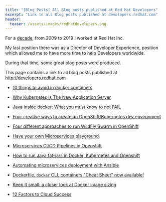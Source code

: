 ```yaml
---
title: "[Blog Posts] All Blog posts published at Red Hat Developers"
excerpt: "Link to all Blog posts published at developers.redhat.com"
header:
  teaser: /assets/images/redhatdevelopers.png
---
```


For a [decade](../../2019/07/12/I-joined-oracle/), from 2009 to 2019 I worked at Red Hat Inc. 

My last position there was as a Director of Developer Experience, position which allowed me to have more time to help Developers worldwide.

During that time, some great blog posts were produced.

This page contains a link to all blog posts published at <http://developers.redhat.com>

- [10 things to avoid in docker containers](https://developers.redhat.com/blog/2016/02/24/10-things-to-avoid-in-docker-containers)

- [Why Kubernetes is The New Application Server](https://developers.redhat.com/blog/2018/06/28/why-kubernetes-is-the-new-application-server)

- [Java inside docker: What you must know to not FAIL](https://developers.redhat.com/blog/2017/03/14/java-inside-docker)

- [Four creative ways to create an OpenShift/Kubernetes dev environment](https://developers.redhat.com/blog/2016/10/11/four-creative-ways-to-create-an-openshiftkubernetes-dev-environment)

- [Four different approaches to run WildFly Swarm in OpenShift](https://developers.redhat.com/blog/2016/06/29/four-different-approaches-to-run-wildfly-swarm-in-openshift)

- [Have your own Microservices playground](https://developers.redhat.com/blog/2016/07/27/have-your-own-microservices-playground)

- [Microservices CI/CD Pipelines in Openshift](https://developers.redhat.com/blog/2016/09/14/microservices-cicd-pipelines-in-openshift)

- [How to run Java fat-jars in Docker, Kubernetes and Openshift](https://developers.redhat.com/blog/2016/06/22/how-to-run-java-fat-jars-in-docker-kubernetes-and-openshift)

- [Automating microservices deployment with Ansible](https://developers.redhat.com/blog/2016/11/21/automating-microservices-deployment-with-ansible)

- [Dockerfile, `docker` CLI, containers "Cheat Sheet" now available!](https://developers.redhat.com/blog/2016/06/28/docker-containers-cheat-sheet-now-available-2)

- [Keep it small: a closer look at Docker image sizing](https://developers.redhat.com/blog/2016/03/09/more-about-docker-images-size)

- [12 Factors to Cloud Success](https://developers.redhat.com/blog/2017/06/22/12-factors-to-cloud-success)